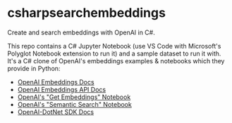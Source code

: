 # csharpsearchembeddings

Create and search embeddings with OpenAI in C#.

This repo contains a C# Jupyter Notebook (use VS Code with Microsoft's Polyglot Notebook extension to run it) and a sample dataset to run it with. It's a C# clone of OpenAI's embeddings examples & notebooks which they provide in Python:

- [OpenAI Embeddings Docs](https://platform.openai.com/docs/guides/embeddings)
- [OpenAI Embeddings API Docs](https://platform.openai.com/docs/api-reference/embeddings)
- [OpenAI's "Get Embeddings" Notebook](https://cookbook.openai.com/examples/get_embeddings_from_dataset)
- [OpenAI's "Semantic Search" Notebook](https://cookbook.openai.com/examples/semantic_text_search_using_embeddings)
- [OpenAI-DotNet SDK Docs](https://rageagainstthepixel.github.io/OpenAI-DotNet/README.html#embeddings)
